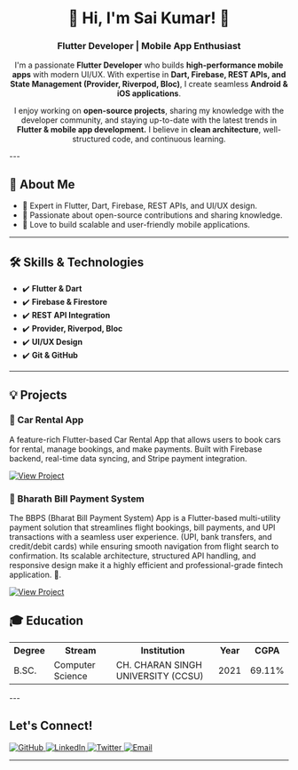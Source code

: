 <h1 align="center">👋 Hi, I'm Sai Kumar! 🚀</h1>

<h3 align="center"> Flutter Developer | Mobile App Enthusiast</h3>

<p align="center">
  I'm a passionate <strong>Flutter Developer</strong> who builds <strong>high-performance mobile apps</strong> with modern UI/UX.  
  With expertise in <strong>Dart, Firebase, REST APIs, and State Management (Provider, Riverpod, Bloc)</strong>,  
  I create seamless <strong>Android & iOS applications</strong>.  
</p>

<p align="center">
  I enjoy working on <strong>open-source projects</strong>, sharing my knowledge with the developer community,  
  and staying up-to-date with the latest trends in <strong>Flutter & mobile app development.</strong>  
  I believe in <strong>clean architecture</strong>, well-structured code, and continuous learning.
</p>
---

<h2>🚀 About Me</h2>
<ul>
  <li>🔹 Expert in Flutter, Dart, Firebase, REST APIs, and UI/UX design.</li>
  <li>🔹 Passionate about open-source contributions and sharing knowledge.</li>
  <li>🔹 Love to build scalable and user-friendly mobile applications.</li>
</ul>

---

<h2>🛠 Skills & Technologies</h2>
<ul>
  <li>✔️ <strong>Flutter & Dart</strong></li>
  <li>✔️ <strong>Firebase & Firestore</strong></li>
  <li>✔️ <strong>REST API Integration</strong></li>
  <li>✔️ <strong>Provider, Riverpod, Bloc</strong></li>
  <li>✔️ <strong>UI/UX Design</strong></li>
  <li>✔️ <strong>Git & GitHub</strong></li>
</ul>

---

<h2>💡 Projects</h2>
<div>
  <h3>🚗 Car Rental App</h3>
  <p>A feature-rich Flutter-based Car Rental App that allows users to book cars for rental,  
  manage bookings, and make payments. Built with Firebase backend, real-time data syncing, and Stripe payment integration.</p>
  <a href="https://github.com/Gaddam-Reddy/car_rental_app-main" target="_blank">
    <img src="https://img.shields.io/badge/View%20Project-blue?style=for-the-badge" alt="View Project">
  </a>
</div>

<div>
  <h3>💬 Bharath Bill Payment System</h3>
  <p>The BBPS (Bharat Bill Payment System) App is a Flutter-based multi-utility payment solution that streamlines flight bookings, bill payments, and UPI transactions with a seamless user experience. (UPI, bank transfers, and credit/debit cards) while ensuring smooth navigation from flight search to confirmation. Its scalable architecture, structured API handling, and responsive design make it a highly efficient and professional-grade fintech application. 🚀.</p>
  <a href="https://github.com/Gaddam-Reddy/project1-bppa" target="_blank">
    <img src="https://img.shields.io/badge/View%20Project-blue?style=for-the-badge" alt="View Project">
  </a>
</div>
<h2>🎓 Education</h2>

<table>
  <tr>
    <th>Degree</th>
    <th>Stream</th>
    <th>Institution</th>
    <th>Year</th>
    <th>CGPA</th>
  </tr>
  <tr>
    <td>B.SC.</td>
    <td>Computer Science</td>
    <td>CH. CHARAN SINGH UNIVERSITY (CCSU)</td>
    <td>2021</td>
    <td>69.11%</td>
  </tr>
</table>
---
<h2> Let's Connect!</h2>
<p>
  <a href="https://github.com/Gaddam-Reddy" target="_blank">
    <img src="https://img.shields.io/badge/GitHub-black?style=for-the-badge&logo=github" alt="GitHub">
  </a>
  <a href="https://linkedin.com/in/yourlinkedin" target="_blank">
    <img src="https://img.shields.io/badge/LinkedIn-blue?style=for-the-badge&logo=linkedin" alt="LinkedIn">
  </a>
  <a href="https://twitter.com/yourtwitter" target="_blank">
    <img src="https://img.shields.io/badge/Twitter-blue?style=for-the-badge&logo=twitter" alt="Twitter">
  </a>
  <a href="gmaneeshreddysk@gmail.com">
    <img src="https://img.shields.io/badge/Email-red?style=for-the-badge&logo=gmail" alt="Email">
  </a>
</p>

---


